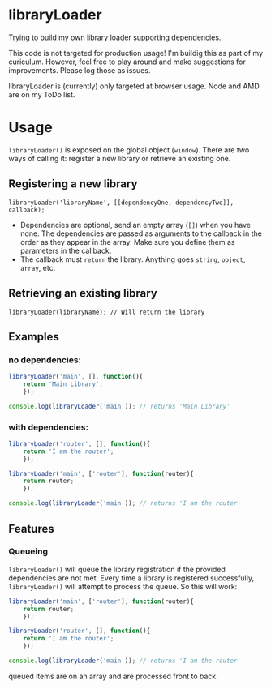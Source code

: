 # libraryLoader
Trying to build my own library loader supporting dependencies.

This code is not targeted for production usage! I'm buildig this as part of my curiculum. However, feel free to play around and make suggestions for improvements. Please log those as issues.

libraryLoader is (currently) only targeted at browser usage. Node and AMD are on my ToDo list.

# Usage
`libraryLoader()` is exposed on the global object (`window`). There are two ways of calling it: register a new library or retrieve an existing one.

## Registering a new library
`libraryLoader('libraryName', [[dependencyOne, dependencyTwo]], callback);`
- Dependencies are optional, send an empty array (`[]`) when you have none. The dependencies are passed as arguments to the callback in the order as they appear in the array. Make sure you define them as parameters in the callback.
- The callback must `return` the library. Anything goes `string`, `object`, `array`, etc.


## Retrieving an existing library
`libraryLoader(libraryName); // Will return the library`

## Examples
### no dependencies:
```javascript
libraryLoader('main', [], function(){
    return 'Main Library';
    });

console.log(libraryLoader('main')); // returns 'Main Library'
```

### with dependencies:
```javascript
libraryLoader('router', [], function(){
    return 'I am the router';
    });

libraryLoader('main', ['router'], function(router){
    return router;
    });

console.log(libraryLoader('main')); // returns 'I am the router'
```

## Features
### Queueing
`libraryLoader()` will queue the library registration if the provided dependencies are not met. Every time a library is registered successfully, `libraryLoader()` will attempt to process the queue. So this will work:
```javascript
libraryLoader('main', ['router'], function(router){
    return router;
    });

libraryLoader('router', [], function(){
    return 'I am the router';
    });

console.log(libraryLoader('main')); // returns 'I am the router'
```

queued items are on an array and are processed front to back.
